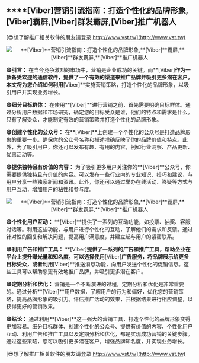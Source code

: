## ****[Viber]**营销引流指南：打造个性化的品牌形象,**[Viber]**霸屏,**[Viber]**群发霸屏,**[Viber]**推广机器人**

[😍想了解推广相关软件的朋友请登录 http://www.vst.tw](http://www.vst.tw)

 <center><img src="https://vst.tw/MP4/tuiguang/png/2.png" alt="**[Viber]**营销引流指南：打造个性化的品牌形象,**[Viber]**霸屏,**[Viber]**群发霸屏,**[Viber]**推广机器人"></center>

**😄引言：**
在当今竞争激烈的市场中，营销是企业成功的关键。而**[Viber]**作为一款备受欢迎的通信软件，提供了一个有效的渠道来推广品牌并吸引更多潜在客户。本文将为您介绍如何利用**[Viber]**实施营销策略，打造个性化的品牌形象，以吸引用户并实现业务增长。

**😄细分目标群体：**
在使用**[Viber]**进行营销之前，首先需要明确目标群体。通过分析用户数据和市场研究，确定您的目标受众是谁，他们的特点和需求是什么。只有了解受众，才能制定有效的营销策略并打造个性化的品牌形象。

**😄创建个性化的公众号：**
在**[Viber]**上创建一个个性化的公众号是打造品牌形象的重要一步。确保你的公众号名称和描述准确反映了你的品牌价值和特点。此外，为了吸引用户，你还可以发布有趣、有用的内容，例如行业洞察、产品更新、优惠活动等。

**😄提供独特且有价值的内容：**
为了吸引更多用户关注你的**[Viber]**公众号，你需要提供独特且有价值的内容。可以发布一些行业内的专业知识、技巧和建议，与用户分享一些独家新闻和资讯。此外，你还可以通过举办在线活动、答疑等方式与用户互动，增加用户的粘性和参与度。

 <center><img src="https://vst.tw/MP4/tuiguang/png/4.png" alt="**[Viber]**营销引流指南：打造个性化的品牌形象,**[Viber]**霸屏,**[Viber]**群发霸屏,**[Viber]**推广机器人"></center>

**😄个性化用户互动：**
**[Viber]**提供了一系列的互动功能，如投票、抽奖、客服对话等。利用这些功能，与用户进行个性化的互动，了解他们的需求和反馈。通过针对性的回复和解决问题，提高用户满意度，并建立起与用户的紧密联系。

**😄利用广告和推广工具：**
**[Viber]**提供了一系列的广告和推广工具，帮助企业在平台上提升曝光量和知名度。可以选择使用**[Viber]**广告服务，将品牌展示给更多目标受众，或者利用**[Viber]**推送消息功能，向用户发送个性化的促销信息。这些工具可以帮助您更有效地推广品牌，并吸引更多潜在客户。

**😄定期分析和优化：**
营销是一个不断演进的过程，定期分析和优化是非常重要的。通过分析**[Viber]**用户数据，了解用户的行为和偏好，优化您的营销策略，提高品牌形象的吸引力。评估推广活动的效果，并根据结果进行相应调整，以获得更好的营销效果。

**😄结论：**
通过利用**[Viber]**这一强大的营销工具，打造个性化的品牌形象变得更加容易。细分目标群体、创建个性化的公众号、提供有价值的内容、个性化用户互动、利用广告和推广工具以及定期分析和优化，都是实现成功营销的关键步骤。通过这些策略，您可以吸引更多潜在客户，增强品牌知名度，并实现业务增长。

[😍想了解推广相关软件的朋友请登录 http://www.vst.tw](http://www.vst.tw)



